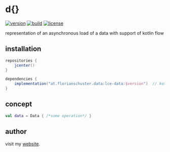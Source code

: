 # d{}

[![version](https://img.shields.io/github/v/tag/floschu/lce-data?color=blue&label=version)](https://bintray.com/floschu/lce-data) [![build](https://github.com/floschu/lce-data/workflows/build/badge.svg)](https://github.com/floschu/lce-data/actions) [![license](https://img.shields.io/badge/license-Apache%202.0-blue.svg)](LICENSE)

representation of an asynchronous load of a data with support of kotlin flow

## installation

``` groovy
repositories {
    jcenter()
}

dependencies {
    implementation("at.florianschuster.data:lce-data:$version")  // kotlin only module
}
```

## concept

``` kotlin
val data = Data { /*some operation*/ }
```

## author

visit my [website](https://florianschuster.at/).